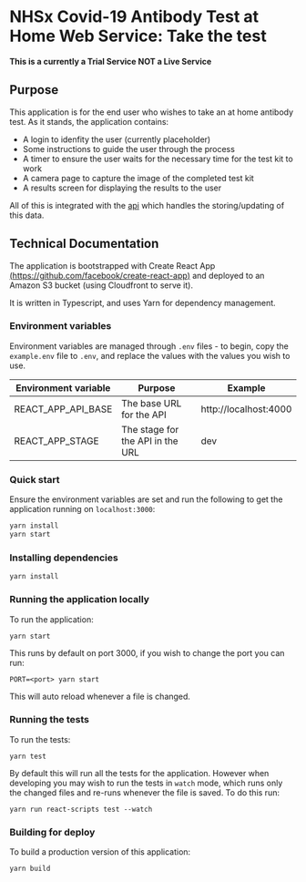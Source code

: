 # NHSx Covid-19 Antibody Test at Home Web Service: Take the test

**This is a currently a Trial Service NOT a Live Service**

## Purpose

This application is for the end user who wishes to take an at home antibody test. As it stands, the application contains:

- A login to idenfity the user (currently placeholder)
- Some instructions to guide the user through the process
- A timer to ensure the user waits for the necessary time for the test kit to work
- A camera page to capture the image of the completed test kit
- A results screen for displaying the results to the user

All of this is integrated with the [api](../api/README.md) which handles the storing/updating of this data.

## Technical Documentation

The application is bootstrapped with Create React App [(https://github.com/facebook/create-react-app)](https://github.com/facebook/create-react-app) and deployed to an Amazon S3 bucket (using Cloudfront to serve it).

It is written in Typescript, and uses Yarn for dependency management.

### Environment variables

Environment variables are managed through `.env` files - to begin, copy the `example.env` file to `.env`, and replace the values with the values you wish to use.

| Environment variable | Purpose                          | Example               |
| -------------------- | -------------------------------- | --------------------- |
| REACT_APP_API_BASE   | The base URL for the API         | http://localhost:4000 |
| REACT_APP_STAGE      | The stage for the API in the URL | dev                   |

### Quick start

Ensure the environment variables are set and run the following to get the application running on `localhost:3000`:

```bash
yarn install
yarn start
```

### Installing dependencies

`yarn install`

### Running the application locally

To run the application:

`yarn start`

This runs by default on port 3000, if you wish to change the port you can run:

`PORT=<port> yarn start`

This will auto reload whenever a file is changed.

### Running the tests

To run the tests:

`yarn test`

By default this will run all the tests for the application. However when developing you may wish to run the tests in `watch` mode, which runs only the changed files and re-runs whenever the file is saved. To do this run:

`yarn run react-scripts test --watch`

### Building for deploy

To build a production version of this application:

`yarn build`
